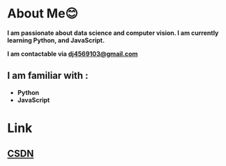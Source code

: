 # About Me😊

<strong font-size=16>I am passionate about data science and computer vision. I am currently learning Python, and JavaScript.<strong/>

**I am contactable via dj4569103@gmail.com**

## I am familiar with :
* Python
* JavaScript

# Link
## [CSDN](https://blog.csdn.net/douhuanmin123?spm=1055.2569.3001.5343)


